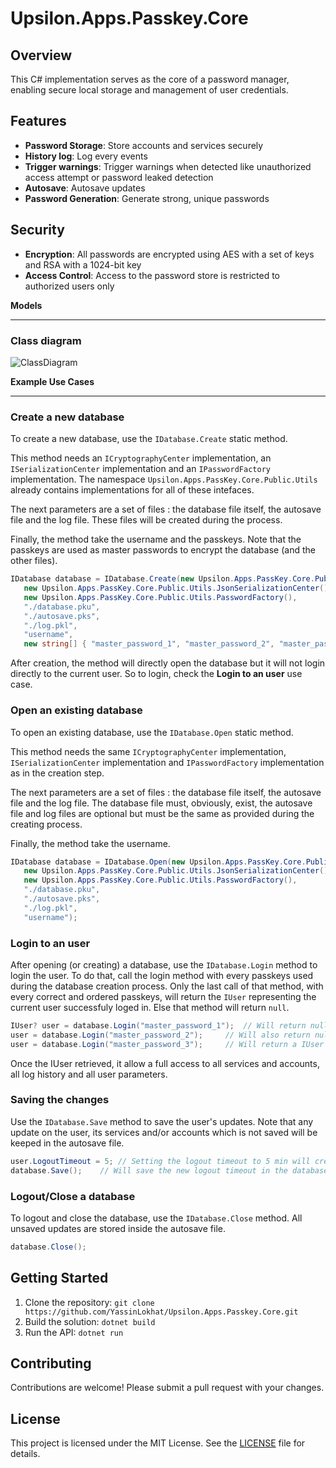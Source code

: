 

**Upsilon.Apps.Passkey.Core**
=============================================

**Overview**
------------

This C# implementation serves as the core of a password manager, enabling secure local storage and management of user credentials.

**Features**
------------

*   **Password Storage**: Store accounts and services securely
*   **History log**: Log every events
*   **Trigger warnings**: Trigger warnings when detected like unauthorized access attempt or password leaked detection
*   **Autosave**: Autosave updates
*   **Password Generation**: Generate strong, unique passwords

**Security**
------------

*   **Encryption**: All passwords are encrypted using AES with a set of keys and RSA with a 1024-bit key
*   **Access Control**: Access to the password store is restricted to authorized users only

**Models**

----------

### Class diagram
![ClassDiagram](https://github.com/user-attachments/assets/7c17f2a2-c62b-4a9a-808f-c0f471c23609)

**Example Use Cases**

--------------------

### Create a new database

To create a new database, use the `IDatabase.Create` static method.

This method needs an `ICryptographyCenter` implementation, an `ISerializationCenter` implementation and an `IPasswordFactory` implementation.
The namespace `Upsilon.Apps.PassKey.Core.Public.Utils` already contains implementations for all of these intefaces.

The next parameters are a set of files : the database file itself, the autosave file and the log file.
These files will be created during the process.

Finally, the method take the username and the passkeys.
Note that the passkeys are used as master passwords to encrypt the database (and the other files).

```csharp
IDatabase database = IDatabase.Create(new Upsilon.Apps.PassKey.Core.Public.Utils.CryptographyCenter(),
   new Upsilon.Apps.PassKey.Core.Public.Utils.JsonSerializationCenter(),
   new Upsilon.Apps.PassKey.Core.Public.Utils.PasswordFactory(),
   "./database.pku",
   "./autosave.pks",
   "./log.pkl",
   "username",
   new string[] { "master_password_1", "master_password_2", "master_password_3" });
```

After creation, the method will directly open the database but it will not login directly to the current user.
So to login, check the **Login to an user** use case.

### Open an existing database

To open an existing database, use the `IDatabase.Open` static method.

This method needs the same `ICryptographyCenter` implementation, `ISerializationCenter` implementation and `IPasswordFactory` implementation as in the creation step.

The next parameters are a set of files : the database file itself, the autosave file and the log file.
The database file must, obviously, exist, the autosave file and log files are optional but must be the same as provided during the creating process.

Finally, the method take the username.

```csharp
IDatabase database = IDatabase.Open(new Upsilon.Apps.PassKey.Core.Public.Utils.CryptographyCenter(),
   new Upsilon.Apps.PassKey.Core.Public.Utils.JsonSerializationCenter(),
   new Upsilon.Apps.PassKey.Core.Public.Utils.PasswordFactory(),
   "./database.pku",
   "./autosave.pks",
   "./log.pkl",
   "username");
```

### Login to an user

After opening (or creating) a database, use the `IDatabase.Login` method to login the user.
To do that, call the login method with every passkeys used during the database creation process.
Only the last call of that method, with every correct and ordered passkeys, will return the `IUser` representing the current user successfuly loged in.
Else that method will return `null`.

```csharp
IUser? user = database.Login("master_password_1");	// Will return null
user = database.Login("master_password_2");		// Will also return null
user = database.Login("master_password_3");		// Will return a IUser this time
```

Once the IUser retrieved, it allow a full access to all services and accounts, all log history and all user parameters.

### Saving the changes

Use the `IDatabase.Save` method to save the user's updates.
Note that any update on the user, its services and/or accounts which is not saved will be keeped in the autosave file.

```csharp
user.LogoutTimeout = 5;	// Setting the logout timeout to 5 min will create an autosave file
database.Save();	// Will save the new logout timeout in the database file and removed the autosave file
```

### Logout/Close a database

To logout and close the database, use the `IDatabase.Close` method.
All unsaved updates are stored inside the autosave file.

```csharp
database.Close();
```

**Getting Started**
-------------------

1.  Clone the repository: `git clone https://github.com/YassinLokhat/Upsilon.Apps.Passkey.Core.git`
2.  Build the solution: `dotnet build`
3.  Run the API: `dotnet run`

**Contributing**
------------

Contributions are welcome! Please submit a pull request with your changes.

**License**
-------

This project is licensed under the MIT License. See the [LICENSE](LICENSE) file for details.

